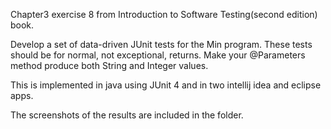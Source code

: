 Chapter3 exercise 8 from Introduction to Software Testing(second edition) book.

Develop a set of data-driven JUnit tests for the Min program. These tests should be for normal, not exceptional, returns. Make your @Parameters method produce both String and Integer values.

This is implemented in java using JUnit 4 and in two intellij idea and eclipse apps.

The screenshots of the results are included in the folder.
